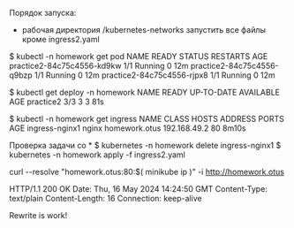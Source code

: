 Порядок запуска:

- рабочая директория /kubernetes-networks
запустить все файлы кроме ingress2.yaml

$ kubectl -n homework get pod
NAME                         READY   STATUS    RESTARTS   AGE
practice2-84c75c4556-kd9kw   1/1     Running   0          12m
practice2-84c75c4556-q9bzp   1/1     Running   0          12m
practice2-84c75c4556-rjpx8   1/1     Running   0          12m

$ kubectl get deploy -n homework
NAME        READY   UP-TO-DATE   AVAILABLE   AGE
practice2   3/3     3            3           81s

$ kubectl -n homework get ingress
NAME             CLASS   HOSTS           ADDRESS        PORTS   AGE
ingress-nginx1   nginx   homework.otus   192.168.49.2   80      8m10s

Проверка задачи со *
$ kubernetes -n homework delete ingress-nginx1
$ kubernetes -n homework apply -f ingress2.yaml

curl --resolve "homework.otus:80:$( minikube ip )" -i http://homework.otus

HTTP/1.1 200 OK
Date: Thu, 16 May 2024 14:24:50 GMT
Content-Type: text/plain
Content-Length: 16
Connection: keep-alive

Rewrite is work!